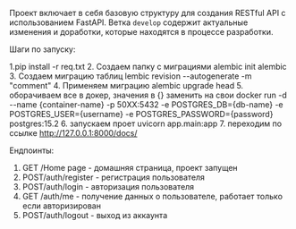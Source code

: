 Проект включает в себя базовую структуру для создания RESTful API с использованием FastAPI. Ветка `develop` содержит актуальные изменения и доработки, которые находятся в процессе разработки.

Шаги по запуску:

1.pip install -r req.txt
2. Создаем папку с миграциями alembic init alembic
3. Создаем миграцию таблиц lembic revision --autogenerate -m "comment"
4. Применяем миграцию alembic upgrade head 
5. оборачиваем все в докер, значения в {} заменить на свои docker run -d --name {container-name} -p 50ХХ:5432 -e POSTGRES_DB={db-name} -e POSTGRES_USER={username} -e POSTGRES_PASSWORD={password} postgres:15.2 
6.  запускаем проет uvicorn app.main:app
7. переходим по ссылке http://127.0.0.1:8000/docs/

Ендпоинты:
1. GET /Home page - домашняя страница, проект запущен
2. POST/auth/register - регистрация пользователя
3. POST/auth/login - авторизация пользователя
4. GET /auth/me - получение данных о пользователе, работает только если авторизирован
5. POST/auth/logout - выход из аккаунта

